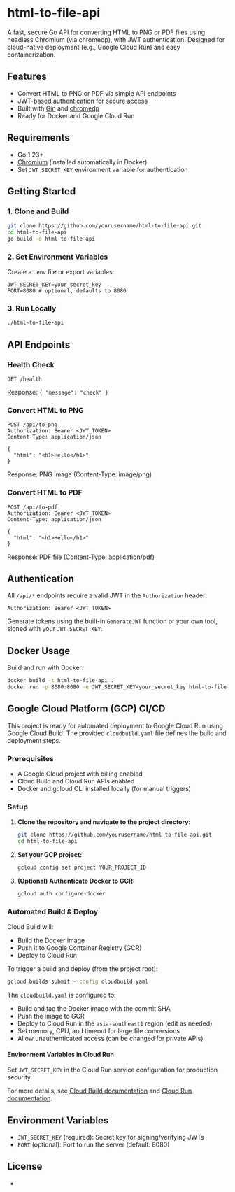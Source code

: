 # html-to-file-api

A fast, secure Go API for converting HTML to PNG or PDF files using headless Chromium (via chromedp), with JWT authentication. Designed for cloud-native deployment (e.g., Google Cloud Run) and easy containerization.

## Features

- Convert HTML to PNG or PDF via simple API endpoints
- JWT-based authentication for secure access
- Built with [Gin](https://github.com/gin-gonic/gin) and [chromedp](https://github.com/chromedp/chromedp)
- Ready for Docker and Google Cloud Run

## Requirements

- Go 1.23+
- [Chromium](https://www.chromium.org/) (installed automatically in Docker)
- Set `JWT_SECRET_KEY` environment variable for authentication

## Getting Started

### 1. Clone and Build

```bash
git clone https://github.com/yourusername/html-to-file-api.git
cd html-to-file-api
go build -o html-to-file-api
```

### 2. Set Environment Variables

Create a `.env` file or export variables:

```env
JWT_SECRET_KEY=your_secret_key
PORT=8080 # optional, defaults to 8080
```

### 3. Run Locally

```bash
./html-to-file-api
```

## API Endpoints

### Health Check

```
GET /health
```

Response: `{ "message": "check" }`

### Convert HTML to PNG

```
POST /api/to-png
Authorization: Bearer <JWT_TOKEN>
Content-Type: application/json

{
  "html": "<h1>Hello</h1>"
}
```

Response: PNG image (Content-Type: image/png)

### Convert HTML to PDF

```
POST /api/to-pdf
Authorization: Bearer <JWT_TOKEN>
Content-Type: application/json

{
  "html": "<h1>Hello</h1>"
}
```

Response: PDF file (Content-Type: application/pdf)

## Authentication

All `/api/*` endpoints require a valid JWT in the `Authorization` header:

```
Authorization: Bearer <JWT_TOKEN>
```

Generate tokens using the built-in `GenerateJWT` function or your own tool, signed with your `JWT_SECRET_KEY`.

## Docker Usage

Build and run with Docker:

```bash
docker build -t html-to-file-api .
docker run -p 8080:8080 -e JWT_SECRET_KEY=your_secret_key html-to-file-api
```

## Google Cloud Platform (GCP) CI/CD

This project is ready for automated deployment to Google Cloud Run using Google Cloud Build. The provided `cloudbuild.yaml` file defines the build and deployment steps.

### Prerequisites

- A Google Cloud project with billing enabled
- Cloud Build and Cloud Run APIs enabled
- Docker and gcloud CLI installed locally (for manual triggers)

### Setup

1. **Clone the repository and navigate to the project directory:**
   ```bash
   git clone https://github.com/yourusername/html-to-file-api.git
   cd html-to-file-api
   ```
2. **Set your GCP project:**
   ```bash
   gcloud config set project YOUR_PROJECT_ID
   ```
3. **(Optional) Authenticate Docker to GCR:**
   ```bash
   gcloud auth configure-docker
   ```

### Automated Build & Deploy

Cloud Build will:

- Build the Docker image
- Push it to Google Container Registry (GCR)
- Deploy to Cloud Run

To trigger a build and deploy (from the project root):

```bash
gcloud builds submit --config cloudbuild.yaml
```

The `cloudbuild.yaml` is configured to:

- Build and tag the Docker image with the commit SHA
- Push the image to GCR
- Deploy to Cloud Run in the `asia-southeast1` region (edit as needed)
- Set memory, CPU, and timeout for large file conversions
- Allow unauthenticated access (can be changed for private APIs)

#### Environment Variables in Cloud Run

Set `JWT_SECRET_KEY` in the Cloud Run service configuration for production security.

For more details, see [Cloud Build documentation](https://cloud.google.com/build/docs) and [Cloud Run documentation](https://cloud.google.com/run/docs).

## Environment Variables

- `JWT_SECRET_KEY` (required): Secret key for signing/verifying JWTs
- `PORT` (optional): Port to run the server (default: 8080)

## License

-
